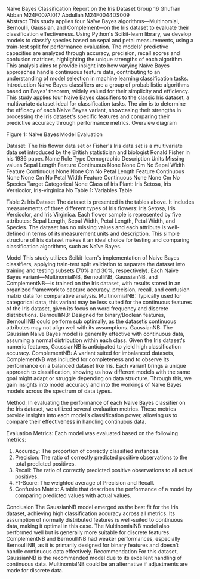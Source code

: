 Naive Bayes Classification Report on the Iris Dataset
Group 16
Ghufran Abban M24F007AI017 			Abdullah M24F0044DS009	
Abstract
This study applies four Naïve Bayes algorithms—Multinomial, Bernoulli, Gaussian, and Complement—on the Iris dataset to evaluate their classification effectiveness. Using Python's Scikit-learn library, we develop models to classify species based on sepal and petal measurements, using a train-test split for performance evaluation. The models' predictive capacities are analyzed through accuracy, precision, recall scores and confusion matrices, highlighting the unique strengths of each algorithm. This analysis aims to provide insight into how varying Naïve Bayes approaches handle continuous feature data, contributing to an understanding of model selection in machine learning classification tasks.
Introduction
Naive Bayes classifiers are a group of probabilistic algorithms based on Bayes' theorem, widely valued for their simplicity and efficiency. This study applies four Naive Bayes classifiers to the classic Iris dataset, a multivariate dataset ideal for classification tasks. The aim is to determine the efficacy of each Naive Bayes variant, showcasing their strengths in processing the Iris dataset's specific features and comparing their predictive accuracy through performance metrics.
Overview diagram 
 
Figure 1: Naive Bayes Model Evaluation

Dataset:
The Iris flower data set or Fisher's Iris data set is a multivariate data set introduced by the British statistician and biologist Ronald Fisher in his 1936 paper.
Name 	Role 	Type	Demographic	Description	Units 	Missing values
Sepal Length	Feature 	Continuous	None	None	Cm	No
Sepal Width	Feature	Continuous	None	None	Cm	No
Petal Length	Feature	Continuous	None	None	Cm	No
Petal Width	Feature	Continuous	None	None	Cm	No
Species	Target	Categorical	None	Class of Iris Plant: Iris Setosa, Iris Versicolor, Iris-virginica 		No
Table 1: Variables Table
   
Table 2: Iris Dataset
The dataset is presented in the tables above. It includes measurements of three different types of Iris flowers: Iris Setosa, Iris Versicolor, and Iris Virginica. Each flower sample is represented by five attributes:
Sepal Length, Sepal Width, Petal Length, Petal Width, and Species.
The dataset has no missing values and each attribute is well-defined in terms of its measurement units and description. This simple structure of Iris dataset makes it an ideal choice for testing and comparing classification algorithms, such as Naïve Bayes. 

Model
This study utilizes Scikit-learn's implementation of Naive Bayes classifiers, applying train-test split validation to separate the dataset into training and testing subsets (70% and 30%, respectively). Each Naive Bayes variant—MultinomialNB, BernoulliNB, GaussianNB, and ComplementNB—is trained on the Iris dataset, with results stored in an organized framework to capture accuracy, precision, recall, and confusion matrix data for comparative analysis.
MultinomialNB: Typically used for categorical data, this variant may be less suited for the continuous features of the Iris dataset, given its focus on word frequency and discrete distributions.
BernoulliNB: Designed for binary/Boolean features, BernoulliNB could perform sub optimally, as the dataset’s continuous attributes may not align well with its assumptions.
GaussianNB: The Gaussian Naive Bayes model is generally effective with continuous data, assuming a normal distribution within each class. Given the Iris dataset's numeric features, GaussianNB is anticipated to yield high classification accuracy.
ComplementNB: A variant suited for imbalanced datasets, ComplementNB was included for completeness and to observe its performance on a balanced dataset like Iris.
Each variant brings a unique approach to classification, showing us how different models with the same goal might adapt or struggle depending on data structure. Through this, we gain insights into model accuracy and into the workings of Naive Bayes models across the spectrum of data types.
 

Method:
In evaluating the performance of each Naive Bayes classifier on the Iris dataset, we utilized several evaluation metrics. These metrics provide insights into each model’s classification power, allowing us to compare their effectiveness in handling continuous data.

Evaluation Metrics:
Each model was evaluated based on the following metrics:
1.	Accuracy: The proportion of correctly classified instances.
2.	Precision: The ratio of correctly predicted positive observations to the total predicted positives.
3.	Recall: The ratio of correctly predicted positive observations to all actual positives.
4.	F1-Score: The weighted average of Precision and Recall.
5.	Confusion Matrix: A table that describes the performance of a model by comparing predicted values with actual values.


Conclusion
The GaussianNB model emerged as the best fit for the Iris dataset, achieving high classification accuracy across all metrics. Its assumption of normally distributed features is well-suited to continuous data, making it optimal in this case. The MultinomialNB model also performed well but is generally more suitable for discrete features. ComplementNB and BernoulliNB had weaker performances, especially BernoulliNB, as it is primarily designed for binary features and doesn’t handle continuous data effectively.
Recommendation
For this dataset, GaussianNB is the recommended model due to its excellent handling of continuous data. MultinomialNB could be an alternative if adjustments are made for discrete data.
